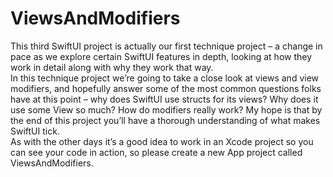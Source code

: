 # ViewsAndModifiers

This third SwiftUI project is actually our first technique project – a change in pace as we explore certain SwiftUI features in depth, 
looking at how they work in detail along with why they work that way.  
In this technique project we’re going to take a close look at views and view modifiers, 
and hopefully answer some of the most common questions folks have at this point – why does SwiftUI use structs for its views? 
Why does it use some View so much? How do modifiers really work? 
My hope is that by the end of this project you’ll have a thorough understanding of what makes SwiftUI tick.  
As with the other days it’s a good idea to work in an Xcode project so you can see your code in action, 
so please create a new App project called ViewsAndModifiers.
